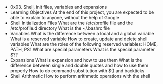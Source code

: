 * 0x03. Shell, init files, variables and expansions
* Learning Objectives
	At the end of this project, you are expected to be able to explain to anyone, without the help of Google
* Shell Initialization Files
	What are the /etc/profile file and the /etc/profile.d directory
	What is the ~/.bashrc file
* Variables
What is the difference between a local and a global variable
What is a reserved variable
How to create, update and delete shell variables
What are the roles of the following reserved variables: HOME, PATH, PS1
What are special parameters
What is the special parameter $??
* Expansions
What is expansion and how to use them
What is the difference between single and double quotes and how to use them properly
How to do command substitution with $() and backticks
* Shell Arithmetic
How to perform arithmetic operations with the shell
